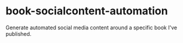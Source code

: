 # book-socialcontent-automation
Generate automated social media content around a specific book I've published.
